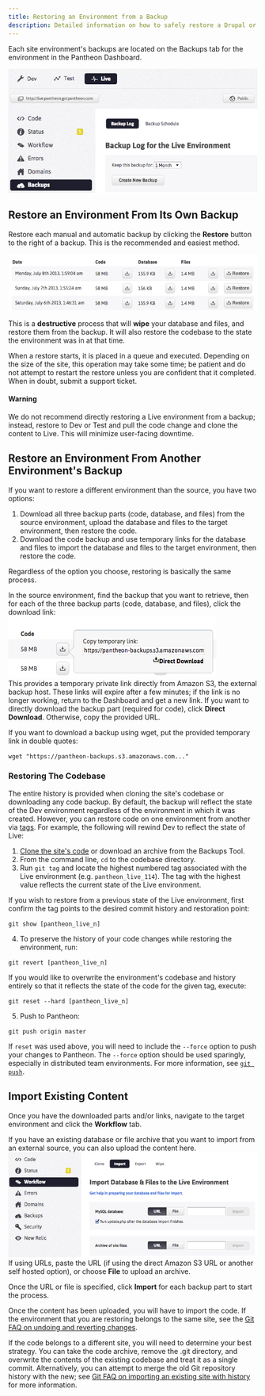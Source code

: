 ```yaml
---
title: Restoring an Environment from a Backup
description: Detailed information on how to safely restore a Drupal or WordPress site backup to any environment.
---
```

Each site environment's backups are located on the Backups tab for the environment in the Pantheon Dashboard.  

![Backup Subtab](/source/docs/assets/images/desk_images/169631.png)

## Restore an Environment From Its Own Backup

Restore each manual and automatic backup by clicking the **Restore** button to the right of a backup. This is the recommended and easiest method.

![Backups and Restore Button](/source/docs/assets/images/desk_images/169624.png)

This is a **destructive** process that will **wipe** your database and files, and restore them from the backup. It will also restore the codebase to the state the environment was in at that time.

When a restore starts, it is placed in a queue and executed. Depending on the size of the site, this operation may take some time; be patient and do not attempt to restart the restore unless you are confident that it completed. When in doubt, submit a support ticket.

<div class="alert alert-danger" role="alert"><h4>Warning</h4>
We do not recommend directly restoring a Live environment from a backup; instead, restore to Dev or Test and pull the code change and clone the content to Live. This will minimize user-facing downtime.</div>

## Restore an Environment From Another Environment's Backup

If you want to restore a different environment than the source, you have two options:

1. Download all three backup parts (code, database, and files) from the source environment, upload the database and files to the target environment, then restore the code.
2. Download the code backup and use temporary links for the database and files to import the database and files to the target environment, then restore the code.

Regardless of the option you choose, restoring is basically the same process.

In the source environment, find the backup that you want to retrieve, then for each of the three backup parts (code, database, and files), click the download link:<br />
 ![Temporary backup link](/source/docs/assets/images/desk_images/169628.png)  <br />
This provides a temporary private link directly from Amazon S3, the external backup host. These links will expire after a few minutes; if the link is no longer working, return to the Dashboard and get a new link. If you want to directly download the backup part (required for code), click **Direct Download**. Otherwise, copy the provided URL.  

If you want to download a backup using wget, put the provided temporary link in double quotes:

    wget "https://pantheon-backups.s3.amazonaws.com..."

### Restoring The Codebase
The entire history is provided when cloning the site's codebase or downloading any code backup. By default, the backup will reflect the state of the Dev environment regardless of the environment in which it was created. However, you can restore code on one environment from another via [tags](https://git-scm.com/book/en/v2/Git-Basics-Tagging). For example, the following will rewind Dev to reflect the state of Live:

1. [Clone the site's code](/docs/starting-with-git/) or download an archive from the Backups Tool.
2. From the command line, `cd` to the codebase directory.
3. Run `git tag` and locate the highest numbered tag associated with the Live environment (e.g. `pantheon_live_114`). The tag with the highest value reflects the current state of the Live environment.

 If you wish to restore from a previous state of the Live environment, first confirm the tag points to the desired commit history and restoration point:

 ```
 git show [pantheon_live_n]
 ```

4. To preserve the history of your code changes while restoring the environment, run:

 ```
 git revert [pantheon_live_n]
 ```
 If you would like to overwrite the environment's codebase and history entirely so that it reflects the state of the code for the given tag, execute:

 ```
 git reset --hard [pantheon_live_n]
 ```


5. Push to Pantheon:

 ```
 git push origin master
 ```

If `reset` was used above, you will need to include the `--force` option to push your changes to Pantheon. The `--force` option should be used sparingly, especially in distributed team environments. For more information, see [`git push`](https://git-scm.com/docs/git-push).

## Import Existing Content

Once you have the downloaded parts and/or links, navigate to the target environment and click the **Workflow** tab.  

If you have an existing database or file archive that you want to import from an external source, you can also upload the content here.  
![Workflow Tab](/source/docs/assets/images/desk_images/169632.png)  
If using URLs, paste the URL (if using the direct Amazon S3 URL or another self hosted option), or choose **File** to upload an archive.  

Once the URL or file is specified, click **Import** for each backup part to start the process.  

Once the content has been uploaded, you will have to import the code. If the environment that you are restoring belongs to the same site, see the [Git FAQ on undoing and reverting changes](/docs/git-faq/#how-do-i-revert-or-undo-changes%3F).  

If the code belongs to a different site, you will need to determine your best strategy. You can take the code archive, remove the .git directory, and overwrite the contents of the existing codebase and treat it as a single commit. Alternatively, you can attempt to merge the old Git repository history with the new; see [Git FAQ on importing an existing site with history](/docs/git-faq/#how-do-i-import-a-site-with-existing-git-history%3F) for more information.
